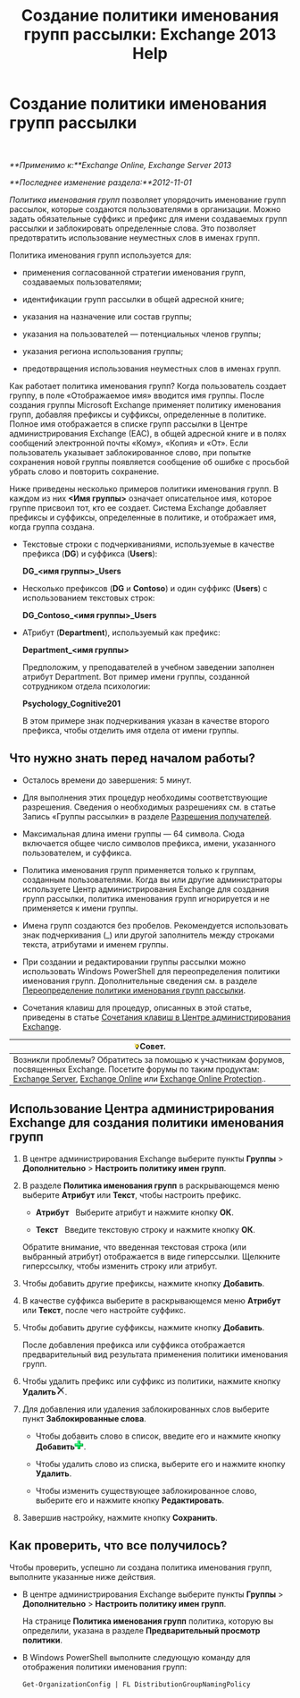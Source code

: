 ﻿---
title: 'Создание политики именования групп рассылки: Exchange 2013 Help'
TOCTitle: Создание политики именования групп рассылки
ms:assetid: b2ffb654-345d-4be1-be8e-83d28901373e
ms:mtpsurl: https://technet.microsoft.com/ru-ru/library/JJ218693(v=EXCHG.150)
ms:contentKeyID: 50487268
ms.date: 04/30/2018
mtps_version: v=EXCHG.150
ms.translationtype: HT
---

# Создание политики именования групп рассылки

 

_**Применимо к:**Exchange Online, Exchange Server 2013_

_**Последнее изменение раздела:**2012-11-01_

*Политика именования групп* позволяет упорядочить именование групп рассылок, которые создаются пользователями в организации. Можно задать обязательные суффикс и префикс для имени создаваемых групп рассылки и заблокировать определенные слова. Это позволяет предотвратить использование неуместных слов в именах групп.

Политика именования групп используется для:

  - применения согласованной стратегии именования групп, создаваемых пользователями;

  - идентификации групп рассылки в общей адресной книге;

  - указания на назначение или состав группы;

  - указания на пользователей — потенциальных членов группы;

  - указания региона использования группы;

  - предотвращения использования неуместных слов в именах групп.

Как работает политика именования групп? Когда пользователь создает группу, в поле «Отображаемое имя» вводится имя группы. После создания группы Microsoft Exchange применяет политику именования групп, добавляя префиксы и суффиксы, определенные в политике. Полное имя отображается в списке групп рассылки в Центре администрирования Exchange (EAC), в общей адресной книге и в полях сообщений электронной почты «Кому», «Копия» и «От». Если пользователь указывает заблокированное слово, при попытке сохранения новой группы появляется сообщение об ошибке с просьбой убрать слово и повторить сохранение.

Ниже приведены несколько примеров политики именования групп. В каждом из них **\<Имя группы\>** означает описательное имя, которое группе присвоил тот, кто ее создает. Система Exchange добавляет префиксы и суффиксы, определенные в политике, и отображает имя, когда группа создана.

  - Текстовые строки с подчеркиваниями, используемые в качестве префикса (**DG**) и суффикса (**Users**):
    
    **DG\_\<имя группы\>\_Users**

  - Несколько префиксов (**DG** и **Contoso**) и один суффикс (**Users**) с использованием текстовых строк:
    
    **DG\_Contoso\_\<имя группы\>\_Users**

  - АТрибут (**Department**), используемый как префикс:
    
    **Department\_\<имя группы\>**
    
    Предположим, у преподавателей в учебном заведении заполнен атрибут Department. Вот пример имени группы, созданной сотрудником отдела психологии:
    
    **Psychology\_Cognitive201**
    
    В этом примере знак подчеркивания указан в качестве второго префикса, чтобы отделить имя отдела от имени группы.

## Что нужно знать перед началом работы?

  - Осталось времени до завершения: 5 минут.

  - Для выполнения этих процедур необходимы соответствующие разрешения. Сведения о необходимых разрешениях см. в статье Запись «Группы рассылки» в разделе [Разрешения получателей](recipients-permissions-exchange-2013-help.md).

  - Максимальная длина имени группы — 64 символа. Сюда включается общее число символов префикса, имени, указанного пользователем, и суффикса.

  - Политика именования групп применяется только к группам, созданным пользователями. Когда вы или другие администраторы используете Центр администрирования Exchange для создания групп рассылки, политика именования групп игнорируется и не применяется к имени группы.

  - Имена групп создаются без пробелов. Рекомендуется использовать знак подчеркивания (\_) или другой заполнитель между строками текста, атрибутами и именем группы.

  - При создании и редактировании группы рассылки можно использовать Windows PowerShell для переопределения политики именования групп. Дополнительные сведения см. в разделе [Переопределение политики именования групп рассылки](override-the-distribution-group-naming-policy-exchange-2013-help.md).

  - Сочетания клавиш для процедур, описанных в этой статье, приведены в статье [Сочетания клавиш в Центре администрирования Exchange](keyboard-shortcuts-in-the-exchange-admin-center-exchange-online-protection-help.md).

<table>
<thead>
<tr class="header">
<th><img src="images/Bb124558.tip(EXCHG.150).gif" title="Совет" alt="Совет" />Совет.</th>
</tr>
</thead>
<tbody>
<tr class="odd">
<td>Возникли проблемы? Обратитесь за помощью к участникам форумов, посвященных Exchange. Посетите форумы по таким продуктам: <a href="https://go.microsoft.com/fwlink/p/?linkid=60612">Exchange Server</a>, <a href="https://go.microsoft.com/fwlink/p/?linkid=267542">Exchange Online</a> или <a href="https://go.microsoft.com/fwlink/p/?linkid=285351">Exchange Online Protection</a>..</td>
</tr>
</tbody>
</table>


## Использование Центра администрирования Exchange для создания политики именования групп

1.  В центре администрирования Exchange выберите пункты **Группы** \> **Дополнительно** \> **Настроить политику имен групп**.

2.  В разделе **Политика именования групп** в раскрывающемся меню выберите **Атрибут** или **Текст**, чтобы настроить префикс.
    
      - **Атрибут**   Выберите атрибут и нажмите кнопку **ОК**.
    
      - **Текст**   Введите текстовую строку и нажмите кнопку **ОК**.
    
    Обратите внимание, что введенная текстовая строка (или выбранный атрибут) отображается в виде гиперссылки. Щелкните гиперссылку, чтобы изменить строку или атрибут.

3.  Чтобы добавить другие префиксы, нажмите кнопку **Добавить**.

4.  В качестве суффикса выберите в раскрывающемся меню **Атрибут** или **Текст**, после чего настройте суффикс.

5.  Чтобы добавить другие суффиксы, нажмите кнопку **Добавить**.
    
    После добавления префикса или суффикса отображается предварительный вид результата применения политики именования групп.

6.  Чтобы удалить префикс или суффикс из политики, нажмите кнопку **Удалить**![Удаление](images/JJ218693.37ba42c3-6f0d-42f3-b69b-ff912a99b5b7(EXCHG.150).gif "Удаление").

7.  Для добавления или удаления заблокированных слов выберите пункт **Заблокированные слова**.
    
      - Чтобы добавить слово в список, введите его и нажмите кнопку **Добавить**![Добавление символа для папок, исключенных при миграции электронной почты](images/JJ218693.444d5c83-821f-472c-b733-e84308e2531e(EXCHG.150).gif "Добавление символа для папок, исключенных при миграции электронной почты").
    
      - Чтобы удалить слово из списка, выберите его и нажмите кнопку **Удалить**.
    
      - Чтобы изменить существующее заблокированное слово, выберите его и нажмите кнопку **Редактировать**.

8.  Завершив настройку, нажмите кнопку **Сохранить**.

## Как проверить, что все получилось?

Чтобы проверить, успешно ли создана политика именования групп, выполните указанные ниже действия.

  - В центре администрирования Exchange выберите пункты **Группы** \> **Дополнительно** \> **Настроить политику имен групп**.
    
    На странице **Политика именования групп** политика, которую вы определили, указана в разделе **Предварительный просмотр политики**.

  - В Windows PowerShell выполните следующую команду для отображения политики именования групп:
    
        Get-OrganizationConfig | FL DistributionGroupNamingPolicy

